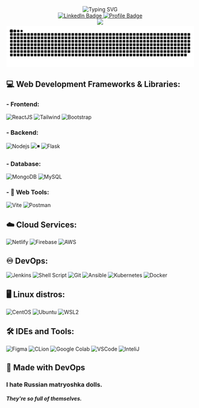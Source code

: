 
<div align="center">
    <img style="" src="https://readme-typing-svg.demolab.com?font=Fira+Code&weight=700&size=25&pause=1000&center=true&vCenter=true&random=true&width=435&lines=Hello%2C+World!;I+am+Do+Le+Long+An;Full-Stack+Web+Developer;DevOps+Engineer" alt="Typing SVG" />
</div>
<div 
class="sketchfab-embed-wrapper" 
align="center" >
    <a href="https://www.linkedin.com/in/do-le-long-an/">
        <img src="https://img.shields.io/badge/LinkedIn-blue?style=for-the-badge&logo=linkedin&logoColor=white" alt="LinkedIn Badge"/>
    </a>
    <a href="https://laansdole.github.io/LaansDole/">
        <img src="https://img.shields.io/badge/Profile%20Visitors-172B4D?style=for-the-badge&logo=Opsgenie&logoColor=white" alt="Profile Badge"/>
    </a>
    <div align="center">
        <a href="https://github.com/LaansDole">
            <img src="https://github-readme-streak-stats.herokuapp.com/?user=LaansDole&hide_border=true&card_width=338&theme=transparent" />
        </a>
    </div>
    <picture align="center">
        <source media="(prefers-color-scheme: dark)" srcset="https://raw.githubusercontent.com/LaansDole/LaansDole/snake-svg/github-contribution-grid-snake-dark.svg">
        <source media="(prefers-color-scheme: light)" srcset="https://raw.githubusercontent.com/LaansDole/LaansDole/snake-svg/github-contribution-grid-snake.svg">
        <img alt="github contribution grid snake animation" src="https://raw.githubusercontent.com/LaansDole/LaansDole/snake-svg/github-contribution-grid-snake.svg">
    </picture>
</div>

## 💻 Web Development Frameworks & Libraries:
### - Frontend:
![ReactJS](https://img.shields.io/badge/-ReactJS-%2361DAFB?style=flat&logo=react&logoColor=white)
![Tailwind](https://img.shields.io/badge/TailwindCSS-06B6D4?style=flat&logo=tailwindcss&logoColor=white)
![Bootstrap](https://img.shields.io/badge/Bootstrap-563D7C?style=flat&logo=bootstrap&logoColor=white)

### - Backend:
![Nodejs](https://img.shields.io/badge/Node.js-43853D.svg?style=flat&logo=node.js&logoColor=white)
![◾](https://img.shields.io/badge/Express.js-404D59?style=flat&logo=express&logoColor=white)
![Flask](https://img.shields.io/badge/Flask-000000?style=flat&logo=flask&logoColor=white)

### - Database:
![MongoDB](https://img.shields.io/badge/MongoDB-4EA94B?style=flat&logo=mongodb&logoColor=white)
![MySQL](https://img.shields.io/badge/MySQL-005C84?style=flat&logo=mysql&logoColor=white)

### - 🧰 Web Tools:
![Vite](https://img.shields.io/badge/Vite-646CFF?style=flat&logo=vite&logoColor=white)
![Postman](https://img.shields.io/badge/Postman-FF6C37?style=flat&logo=postman&logoColor=white)

## ☁️ Cloud Services:
![Netlify](https://img.shields.io/badge/Netlify-00C7B7?style=flat&logo=netlify&logoColor=white)
![Firebase](https://img.shields.io/badge/Firebase-039BE5?style=flat&logo=Firebase&logoColor=white)
![AWS](https://img.shields.io/badge/Amazon_AWS-232F3E?style=flat&logo=amazon-aws&logoColor=white)

## ♾️ DevOps:
![Jenkins](https://img.shields.io/badge/Jira-0052CC?style=flat&logo=Jira&logoColor=white)
![Shell Script](https://img.shields.io/badge/Shell_Script-121011?style=flat&logo=gnu-bash&logoColor=white)
![Git](https://img.shields.io/badge/GIT-E44C30?style=flat&logo=git&logoColor=white)
![Ansible](https://img.shields.io/badge/ansible-%231A1918.svg?style=flat&logo=ansible&logoColor=white)
![Kubernetes](https://img.shields.io/badge/kubernetes-%23326ce5.svg?style=flat&logo=kubernetes&logoColor=white)
![Docker](https://img.shields.io/badge/docker-%230db7ed.svg?style=flat&logo=docker&logoColor=white)

## 🖥️ Linux distros:
![CentOS](https://img.shields.io/badge/Cent%20OS-262577?style=flat&logo=CentOS&logoColor=white)
![Ubuntu](https://img.shields.io/badge/Ubuntu-E95420?style=flat&logo=ubuntu&logoColor=white)
![WSL2](https://img.shields.io/badge/WSL-0a97f5?style=flat&logo=linux&logoColor=white)

## 🛠 IDEs and Tools:
![Figma](https://img.shields.io/badge/Figma-F24E1E?style=flat&logo=figma&logoColor=white)
![CLion](https://img.shields.io/badge/CLion-000000?style=flat&logo=clion&logoColor=white)
![Google Colab](https://img.shields.io/badge/Colab-F9AB00?style=flat&logo=googlecolab&color=525252)
![VSCode](https://img.shields.io/badge/Visual_Studio_Code-0078D4?style=flat&logo=visual%20studio%20code&logoColor=white)
![InteliJ](https://img.shields.io/badge/IntelliJ_IDEA-000000.svg?style=flat&logo=intellij-idea&logoColor=white)

## 🤖 Made with DevOps

<h3><strong>I hate Russian matryoshka dolls.</strong></h3><h4><i>They're so full of themselves.</i></h4>